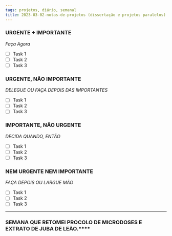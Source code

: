```yaml
---
tags: projetos, diário, semanal
title: 2023-03-02-notas-de-projetos (dissertação e projetos paralelos) (487)
---
```


### URGENTE + IMPORTANTE

*Faça Agora*

- [ ] Task 1
- [ ] Task 2
- [ ] Task 3

### URGENTE, NÃO IMPORTANTE

*DELEGUE OU FAÇA DEPOIS DAS IMPORTANTES*

- [ ] Task 1
- [ ] Task 2
- [ ] Task 3

### IMPORTANTE, NÃO URGENTE

*DECIDA QUANDO, ENTÃO*

- [ ] Task 1
- [ ] Task 2
- [ ] Task 3

### NEM URGENTE NEM IMPORTANTE

*FAÇA DEPOIS OU LARGUE MÃO*

- [ ] Task 1
- [ ] Task 2
- [ ] Task 3

---

### SEMANA QUE RETOMEI PROCOLO DE MICRODOSES E EXTRATO DE JUBA DE LEÃO.****
